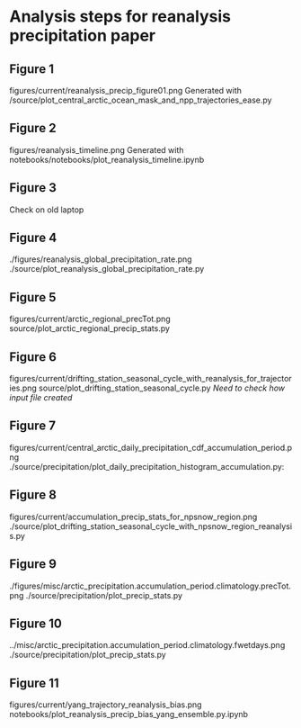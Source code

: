 # Analysis steps for reanalysis precipitation paper

## Figure 1
figures/current/reanalysis_precip_figure01.png
Generated with /source/plot_central_arctic_ocean_mask_and_npp_trajectories_ease.py

## Figure 2
figures/reanalysis_timeline.png
Generated with notebooks/notebooks/plot_reanalysis_timeline.ipynb

## Figure 3
Check on old laptop

## Figure 4
./figures/reanalysis_global_precipitation_rate.png
./source/plot_reanalysis_global_precipitation_rate.py

## Figure 5
figures/current/arctic_regional_precTot.png
source/plot_arctic_regional_precip_stats.py

## Figure 6
figures/current/drifting_station_seasonal_cycle_with_reanalysis_for_trajectories.png
source/plot_drifting_station_seasonal_cycle.py
*Need to check how input file created*

## Figure 7
figures/current/central_arctic_daily_precipitation_cdf_accumulation_period.png
./source/precipitation/plot_daily_precipitation_histogram_accumulation.py:

## Figure 8
figures/current/accumulation_precip_stats_for_npsnow_region.png
./source/plot_drifting_station_seasonal_cycle_with_npsnow_region_reanalysis.py

## Figure 9
./figures/misc/arctic_precipitation.accumulation_period.climatology.precTot.png
./source/precipitation/plot_precip_stats.py

## Figure 10
../misc/arctic_precipitation.accumulation_period.climatology.fwetdays.png
./source/precipitation/plot_precip_stats.py

## Figure 11
figures/current/yang_trajectory_reanalysis_bias.png
notebooks/plot_reanalysis_precip_bias_yang_ensemble.py.ipynb


